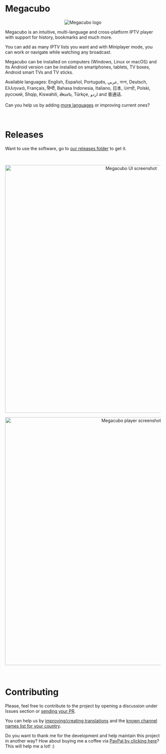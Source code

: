 # Megacubo
<p align="center">
  <img src="https://static.megacubo.tv/wp-content/uploads/2022/03/cropped-default_icon-192x192.png" alt="Megacubo logo" title="Megacubo logo" />
</p>

Megacubo is an intuitive, multi-language and cross-platform IPTV player with support for history, bookmarks and much more.

You can add as many IPTV lists you want and with Miniplayer mode, you can work or navigate while watching any broadcast.

Megacubo can be installed on computers (Windows, Linux or macOS) and its Android version can be installed on smartphones, tablets, TV boxes, Android smart TVs and TV sticks.

Available languages: English, Español, Português, عربي, বাংলা, Deutsch, Ελληνικά, Français, हिन्दी, Bahasa Indonesia, Italiano, 日本, ਪੰਜਾਬੀ, Polski, русский, Shqip, Kiswahili, తెలుగు, Türkçe, اردو and 普通话.

Can you help us by adding [more languages](https://github.com/efoxbr/megacubo/tree/master/www/nodejs-project/lang) or improving current ones?

<br/>

# Releases
Want to use the software, go to [our releases folder](https://github.com/efoxbr/megacubo/releases) to get it.

<br/>

<p align="center">
  <img width="800" src="https://static.megacubo.tv/files/print-megacubo-en-1.jpg" alt="Megacubo UI screenshot" title="Megacubo UI screenshot" />
</p>

<p align="center">
  <img  width="800" src="https://static.megacubo.tv/files/print-megacubo-en-2.jpg" alt="Megacubo player screenshot" title="Megacubo player screenshot" />
</p>

<br/>

# Contributing

Please, feel free to contribute to the project by opening a discussion under Issues section or [sending your PR](https://github.com/efoxbr/megacubo/blob/master/DEVELOPING.md).

You can help us by [improving/creating translations](https://github.com/efoxbr/megacubo/tree/master/www/nodejs-project/lang) and the [known channel names list for your country](https://github.com/efoxbr/world-tv-channels).

Do you want to thank me for the development and help maintain this project in another way? How about buying me a coffee via [PayPal by clicking here](https://www.paypal.com/donate/?item_name=megacubo.tv&cmd=_donations&business=efox.web%40gmail.com)? This will help me a lot! :)
